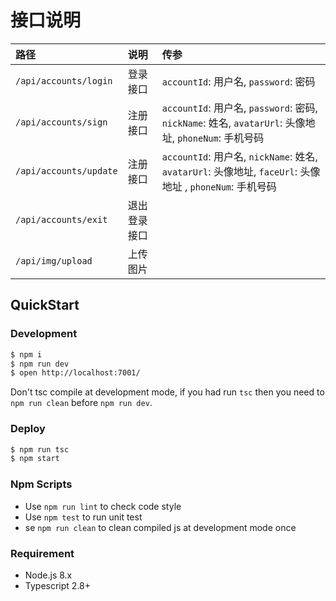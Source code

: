 # 接口说明

|路径|说明|传参|
|:----|:----|:-----|
|`/api/accounts/login`|登录接口|`accountId`: 用户名, `password`: 密码|
|`/api/accounts/sign`|注册接口|`accountId`: 用户名, `password`: 密码, `nickName`: 姓名, `avatarUrl`: 头像地址, `phoneNum`: 手机号码|
|`/api/accounts/update`|注册接口|`accountId`: 用户名, `nickName`: 姓名, `avatarUrl`: 头像地址, `faceUrl`: 头像地址 , `phoneNum`: 手机号码|
|`/api/accounts/exit`|退出登录接口||
|`/api/img/upload`|上传图片||





## QuickStart

### Development

```bash
$ npm i
$ npm run dev
$ open http://localhost:7001/
```

Don't tsc compile at development mode, if you had run `tsc` then you need to `npm run clean` before `npm run dev`.

### Deploy

```bash
$ npm run tsc
$ npm start
```

### Npm Scripts

- Use `npm run lint` to check code style
- Use `npm test` to run unit test
- se `npm run clean` to clean compiled js at development mode once

### Requirement

- Node.js 8.x
- Typescript 2.8+
